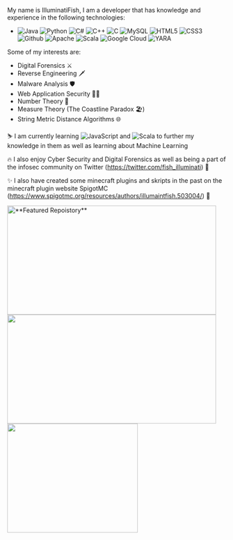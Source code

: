 My name is IlluminatiFish, I am a developer that has knowledge and experience in the following technologies:

  - ![Java](https://img.shields.io/badge/Java-informational?style=plastic&logo=java&logoColor=black&color=f76802) ![Python](https://img.shields.io/badge/Python-informational?style=plastic&logo=python&logoColor=black&color=228ff5) ![C#](https://img.shields.io/badge/C%23-informational?style=plastic&logo=c-sharp&logoColor=black&color=20d623) ![C++](https://img.shields.io/badge/C++-informational?style=plastic&logo=c%2B%2B&logoColor=black&color=9ff723) ![C](https://img.shields.io/badge/C-informational?style=plastic&logo=c&logoColor=black&color=f2f21b) ![MySQL](https://img.shields.io/badge/MySQL-informational?style=plastic&logo=MySQL&logoColor=black&color=b05df0) ![HTML5](https://img.shields.io/badge/HTML5-informational?style=plastic&logo=HTML5&logoColor=black&color=004ffa) ![CSS3](https://img.shields.io/badge/CSS3-informational?style=plastic&logo=CSS3&logoColor=black&color=2ba64e) ![Github](https://img.shields.io/badge/GitHub-informational?style=plastic&logo=github&logoColor=black&color=498391) ![Apache](https://img.shields.io/badge/Apache-informational?style=plastic&logo=apache&logoColor=black&color=c20606) ![Scala](https://img.shields.io/badge/Scala-informational?style=plastic&logo=scala&logoColor=black&color=d15e5e) ![Google Cloud](https://img.shields.io/badge/Google%20Cloud-informational?style=plastic&logo=google-cloud&logoColor=black&color=2604d1) ![YARA](https://img.shields.io/badge/YARA-informational?style=plastic&logo=virustotal&logoColor=black&color=e31041)
 
 Some of my interests are:
 
  - Digital Forensics ⚔️
  - Reverse Engineering 🗡️
  - Malware Analysis 🛡️
  - Web Application Security 🏴‍☠️
  - Number Theory 🧮
  - Measure Theory (The Coastline Paradox 🏖️)
  - String Metric Distance Algorithms 🌐
 
⛷️ I am currently learning ![JavaScript](https://img.shields.io/badge/JavaScript-informational?style=plastic&logo=javascript&logoColor=black&color=ffa500) and ![Scala](https://img.shields.io/badge/Scala-informational?style=plastic&logo=scala&logoColor=black&color=d15e5e) to further my knowledge in them as well as learning about Machine Learning

🔥 I also enjoy Cyber Security and Digital Forensics as well as being a part of the infosec community on Twitter (https://twitter.com/fish_illuminati) 🔌

✨ I also have created some minecraft plugins and skripts in the past on the minecraft plugin website SpigotMC (https://www.spigotmc.org/resources/authors/illumaintfish.503004/) 🔌

<img alt="**Featured Repoistory**" src="https://github-readme-stats.vercel.app/api/pin/?username=IlluminatiFish&repo=EmailAnalyzer&theme=radical" width="480" height="250">
<img src="https://github-readme-stats.vercel.app/api?username=IlluminatiFish&show_icons=true&theme=radical" width="480" height="250">
<img src="https://github-readme-stats.vercel.app/api/top-langs/?username=IlluminatiFish&theme=radical" width="300" height="250">

